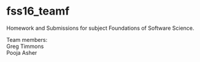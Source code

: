# fss16_teamf

Homework and Submissions for subject Foundations of Software Science.

Team members:  
Greg Timmons  
Pooja Asher  
